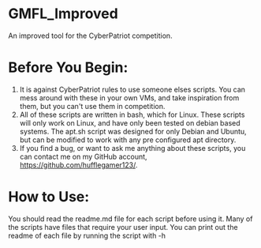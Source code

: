# GMFL_Improved

An improved tool for the CyberPatriot competition.

# Before You Begin:

1. It is against CyberPatriot rules to use someone elses scripts. You can mess around with these in your own VMs, and take inspiration from them, but you can't use them in competition.
2. All of these scripts are written in bash, which for Linux. These scripts will only work on Linux, and have only been tested on debian based systems. The apt.sh script was designed for only Debian and Ubuntu, but can be modified to work with any pre configured apt directory.
3. If you find a bug, or want to ask me anything about these scripts, you can contact me on my GitHub account, https://github.com/hufflegamer123/.

# How to Use:

You should read the readme.md file for each script before using it. Many of the scripts have files that require your user input. You can print out the readme of each file by running the script with -h
